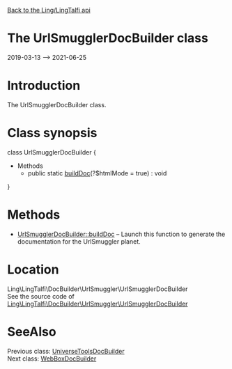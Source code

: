 [Back to the Ling/LingTalfi api](https://github.com/lingtalfi/LingTalfi/blob/master/doc/api/Ling/LingTalfi.md)



The UrlSmugglerDocBuilder class
================
2019-03-13 --> 2021-06-25






Introduction
============

The UrlSmugglerDocBuilder class.



Class synopsis
==============


class <span class="pl-k">UrlSmugglerDocBuilder</span>  {

- Methods
    - public static [buildDoc](https://github.com/lingtalfi/LingTalfi/blob/master/doc/api/Ling/LingTalfi/DocBuilder/UrlSmuggler/UrlSmugglerDocBuilder/buildDoc.md)(?$htmlMode = true) : void

}






Methods
==============

- [UrlSmugglerDocBuilder::buildDoc](https://github.com/lingtalfi/LingTalfi/blob/master/doc/api/Ling/LingTalfi/DocBuilder/UrlSmuggler/UrlSmugglerDocBuilder/buildDoc.md) &ndash; Launch this function to generate the documentation for the UrlSmuggler planet.





Location
=============
Ling\LingTalfi\DocBuilder\UrlSmuggler\UrlSmugglerDocBuilder<br>
See the source code of [Ling\LingTalfi\DocBuilder\UrlSmuggler\UrlSmugglerDocBuilder](https://github.com/lingtalfi/LingTalfi/blob/master/DocBuilder/UrlSmuggler/UrlSmugglerDocBuilder.php)



SeeAlso
==============
Previous class: [UniverseToolsDocBuilder](https://github.com/lingtalfi/LingTalfi/blob/master/doc/api/Ling/LingTalfi/DocBuilder/UniverseTools/UniverseToolsDocBuilder.md)<br>Next class: [WebBoxDocBuilder](https://github.com/lingtalfi/LingTalfi/blob/master/doc/api/Ling/LingTalfi/DocBuilder/WebBox/WebBoxDocBuilder.md)<br>
